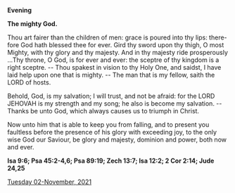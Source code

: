 **Evening**

**The mighty God.**
 
Thou art fairer than the children of men: grace is poured into thy lips: there-fore God hath blessed thee for ever. Gird thy sword upon thy thigh, O most Mighty, with thy glory and thy majesty. And in thy majesty ride prosperously ...Thy throne, O God, is for ever and ever: the sceptre of thy kingdom is a right sceptre. -- Thou spakest in vision to thy Holy One, and saidst, I have laid help upon one that is mighty. -- The man that is my fellow, saith the LORD of hosts.
 
Behold, God, is my salvation; I will trust, and not be afraid: for the LORD JEHOVAH is my strength and my song; he also is become my salvation. -- Thanks be unto God, which always causes us to triumph in Christ.
 
Now unto him that is able to keep you from falling, and to present you faultless before the presence of his glory with exceeding joy, to the only wise God our Saviour, be glory and majesty, dominion and power, both now and ever.  

**Isa 9:6; Psa 45:2-4,6; Psa 89:19; Zech 13:7; Isa 12:2; 2 Cor 2:14; Jude 24,25**

[Tuesday 02-November, 2021](https://t.me/daily_light)
